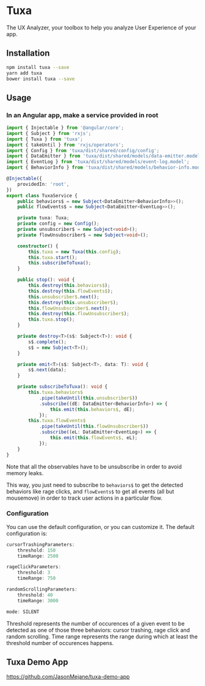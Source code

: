# Tuxa
The UX Analyzer, your toolbox to help you analyze User Experience of your app.

## Installation 
```sh
npm install tuxa --save
yarn add tuxa
bower install tuxa --save
```

## Usage

### In an Angular app, make a service provided in root
```typescript
import { Injectable } from '@angular/core';
import { Subject } from 'rxjs';
import { Tuxa } from 'tuxa';
import { takeUntil } from 'rxjs/operators';
import { Config } from 'tuxa/dist/shared/config/config';
import { DataEmitter } from 'tuxa/dist/shared/models/data-emitter.model';
import { EventLog } from 'tuxa/dist/shared/models/event-log.model';
import { BehaviorInfo } from 'tuxa/dist/shared/models/behavior-info.model';

@Injectable({
	providedIn: 'root',
})
export class TuxaService {
	public behaviors$ = new Subject<DataEmitter<BehaviorInfo>>();
	public flowEvents$ = new Subject<DataEmitter<EventLog>>();

	private tuxa: Tuxa;
	private config = new Config();
	private unsubscriber$ = new Subject<void>();
	private flowUnsubscriber$ = new Subject<void>();

	constructor() {
		this.tuxa = new Tuxa(this.config);
		this.tuxa.start();
		this.subscribeToTuxa();
	}

	public stop(): void {
		this.destroy(this.behaviors$);
		this.destroy(this.flowEvents$);
		this.unsubscriber$.next();
		this.destroy(this.unsubscriber$);
		this.flowUnsubscriber$.next();
		this.destroy(this.flowUnsubscriber$);
		this.tuxa.stop();
	}

	private destroy<T>(s$: Subject<T>): void {
		s$.complete();
		s$ = new Subject<T>();
	}

	private emit<T>(s$: Subject<T>, data: T): void {
		s$.next(data);
	}

	private subscribeToTuxa(): void {
		this.tuxa.behaviors$
			.pipe(takeUntil(this.unsubscriber$))
			.subscribe((dE: DataEmitter<BehaviorInfo>) => {
				this.emit(this.behaviors$, dE);
			});
		this.tuxa.flowEvents$
			.pipe(takeUntil(this.flowUnsubscriber$))
			.subscribe((eL: DataEmitter<EventLog>) => {
				this.emit(this.flowEvents$, eL);
			});
	}
}
```
Note that all the observables have to be unsubscribe in order to avoid memory leaks.

This way, you just need to subscribe to `behaviors$` to get the detected behaviors like rage clicks, and `flowEvents$` to get all events (all but mousemove) in order to track user actions in a particular flow.

### Configuration
You can use the default configuration, or you can customize it. The default configuration is:
```typescript
cursorTrashingParameters:
	threshold: 150
	timeRange: 2500

rageClickParameters:
	threshold: 3
	timeRange: 750

randomScrollingParameters:
	threshold: 40
	timeRange: 3000

mode: SILENT
```
Threshold represents the number of occurences of a given event to be detected as one of those three behaviors: cursor trashing, rage click and random scrolling.
Time range represents the range during which at least the threshold number of occurences happens.


## Tuxa Demo App

https://github.com/JasonMejane/tuxa-demo-app
